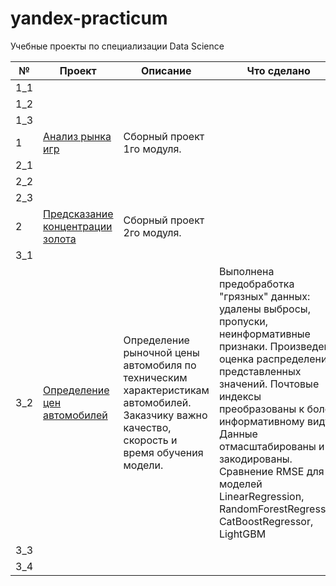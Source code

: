 # yandex-practicum
Учебные проекты по специализации Data Science

| №| Проект  | Описание  | Что сделано | Стэк |
|-|-|-|-|-|
| 1_1 | | | | |
| 1_2 | | | | |
| 1_3 | | | | |
| 1 | [Анализ рынка игр](https://github.com/StasKolomin/yandex-practicum/blob/main/1_module_proj/1_game_analis.ipynb) | Сборный проект 1го модуля. | | |
| 2_1 | | | | |
| 2_2 | | | | |
| 2_3 | | | | |
| 2 | [Предсказание концентрации золота](https://github.com/StasKolomin/yandex-practicum/blob/main/2_module_proj/2_gold_ore_analysis.ipynb) | Сборный проект 2го модуля. | | |
| 3_1 | | | | |
| 3_2 | [Определение цен автомобилей](https://github.com/StasKolomin/yandex-practicum/blob/main/3_2_Computational_Mathematics/3_2_Auto_price.ipynb) | Определение рыночной цены автомобиля по техническим характеристикам автомобилей. Заказчику важно качество, скорость и время обучения модели. | Выполнена предобработка "грязных" данных: удалены выбросы, пропуски, неинформативные признаки. Произведена оценка распределений представленных значений. Почтовые индексы преобразованы к более информативному виду. Данные отмасштабированы и закодированы. Сравнение RMSE для моделей LinearRegression, RandomForestRegressor, CatBoostRegressor, LightGBM| pandas, matplotlib, seaborn, plotly.express, sklearn, catboost, lightgbm, numpy , time |
| 3_3 | | | | |
| 3_4 | | | | |
